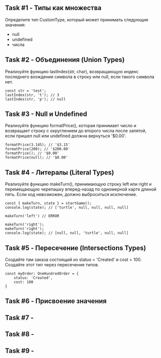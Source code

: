 ## Task #1 - Типы как множества
Определите тип CustomType, который может принимать следующие значения:
* null
* undefined
* числа

## Task #2 - Объединения (Union Types)
Реализуйте функцию lastIndex(str, char), возвращающую индекс последнего вхождения символа в строку или null, если такого символа нет.
```
const str = 'test';
lastIndex(str, 't'); // 3
lastIndex(str, 'p'); // null
```

## Task #3 - Null и Undefined
Реализуйте функцию formatPrice(), которая принимает число и возвращает строку с округлением до второго числа после запятой, если пришел null или undefined должна вернуться '$0.00'.
```
formatPrice(3.145); // '$3.15'
formatPrice(200); // '$200.00'
formatPrice(); // '$0.00'
formatPrice(null); // '$0.00'
```

## Task #4 - Литералы (Literal Types)
Реализуйте функцию makeTurn(), принимающую строку left или right и перемещающую черепашку вперед-назад по одномерной карте длиной пять. Если ход невозможен, должно выброситься исключение.
```
const { makeTurn, state } = startGame();
console.log(state); // ['turtle', null, null, null, null]

makeTurn('left') // ERROR

makeTurn('right');
makeTurn('right');
console.log(state); // [null, null, 'turtle', null, null]
```

## Task #5 - Пересечение (Intersections Types)
Создайте там заказа состоящий из status = 'Created' и cost = 100. Создайте этот тип через пересечение типов.

```
const myOrder: OneHundredOrder = {
    status: 'Created',
    cost: 100
}
```
## Task #6 - Присвоение значения

## Task #7 - 

## Task #8 - 

## Task #9 - 


